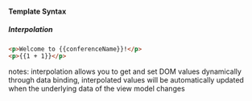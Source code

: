 #### Template Syntax
##### Interpolation

```html
<p>Welcome to {{conferenceName}}!</p>
<p>{{1 + 1}}</p>
```
notes:
interpolation allows you to get and set DOM values dynamically through data binding, interpolated values will be automatically updated when the underlying data of the view model changes